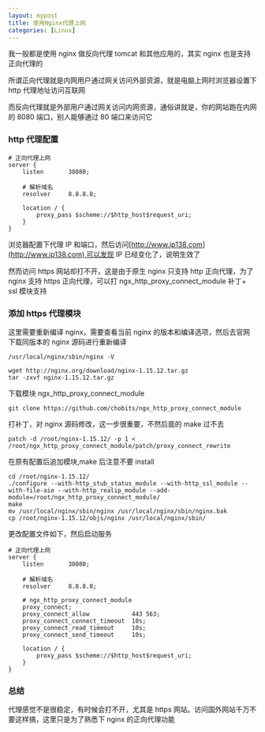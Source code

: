 ```yaml
---
layout: mypost
title: 使用Nginx代理上网
categories: [Linux]
---
```


我一般都是使用 nginx 做反向代理 tomcat 和其他应用的，其实 nginx 也是支持正向代理的

所谓正向代理就是内网用户通过网关访问外部资源，就是电脑上网时浏览器设置下 http 代理地址访问互联网

而反向代理就是外部用户通过网关访问内网资源，通俗讲就是，你的网站跑在内网的 8080 端口，别人能够通过 80 端口来访问它

### http 代理配置

```
# 正向代理上网
server {
    listen       38080;

    # 解析域名
    resolver     8.8.8.8;

    location / {
        proxy_pass $scheme://$http_host$request_uri;
    }
}
```

浏览器配置下代理 IP 和端口，然后访问[http://www.ip138.com](http://www.ip138.com),可以发现 IP 已经变化了，说明生效了

然而访问 https 网站却打不开，这是由于原生 nginx 只支持 http 正向代理，为了 nginx 支持 https 正向代理，可以打 ngx_http_proxy_connect_module 补丁+ ssl 模块支持

### 添加 https 代理模块

这里需要重新编译 nginx，需要查看当前 nginx 的版本和编译选项，然后去官网下载同版本的 nginx 源码进行重新编译

```
/usr/local/nginx/sbin/nginx -V
```

```
wget http://nginx.org/download/nginx-1.15.12.tar.gz
tar -zxvf nginx-1.15.12.tar.gz
```

下载模块 ngx_http_proxy_connect_module

```
git clone https://github.com/chobits/ngx_http_proxy_connect_module
```

打补丁，对 nginx 源码修改，这一步很重要，不然后面的 make 过不去

```
patch -d /root/nginx-1.15.12/ -p 1 < /root/ngx_http_proxy_connect_module/patch/proxy_connect_rewrite
```

在原有配置后追加模块,make 后注意不要 install

```
cd /root/nginx-1.15.12/
./configure --with-http_stub_status_module --with-http_ssl_module --with-file-aio --with-http_realip_module --add-module=/root/ngx_http_proxy_connect_module/
make
mv /usr/local/nginx/sbin/nginx /usr/local/nginx/sbin/nginx.bak
cp /root/nginx-1.15.12/objs/nginx /usr/local/nginx/sbin/
```

更改配置文件如下，然后启动服务

```
# 正向代理上网
server {
    listen       38080;

    # 解析域名
    resolver     8.8.8.8;

    # ngx_http_proxy_connect_module
    proxy_connect;
    proxy_connect_allow            443 563;
    proxy_connect_connect_timeout  10s;
    proxy_connect_read_timeout     10s;
    proxy_connect_send_timeout     10s;

    location / {
        proxy_pass $scheme://$http_host$request_uri;
    }
}
```

### 总结

代理感觉不是很稳定，有时候会打不开，尤其是 https 网站。访问国外网站千万不要这样搞，这里只是为了熟悉下 nginx 的正向代理功能
